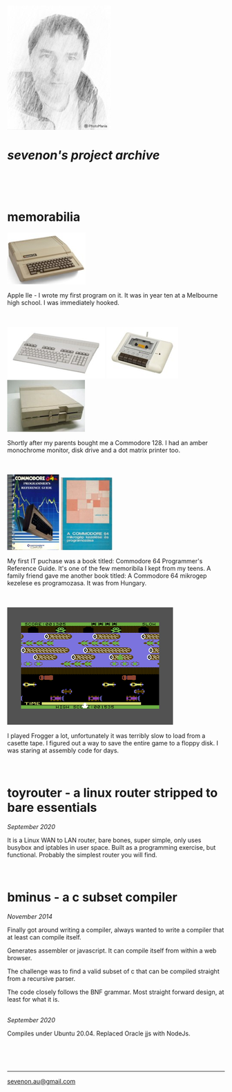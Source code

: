 

![](images/self-240px.jpg)

# *sevenon's project archive*
<br>
<br>
<br>

# memorabilia

![](images/apple2e-120px.jpg)

Apple IIe - I wrote my first program on it. It was in year ten at a Melbourne high school. I was immediately hooked.
<br>
<br>
<br>

![](images/c128-120px.jpg) ![](images/cdatasette-120px.jpg) ![](images/c1571-120px.jpg)

Shortly after my parents bought me a Commodore 128. I had an amber monochrome monitor, disk drive and a dot matrix printer too.
<br>
<br>
<br>

![](images/c64progref-120px.jpg) ![](images/c64mikrogep-120px.jpg)

My first IT puchase was a book titled: Commodore 64 Programmer's Reference Guide. It's one of the few memoribila I kept from my teens. A family friend gave me another book titled: A Commodore 64 mikrogep kezelese es programozasa. It was from Hungary.
<br>
<br>
<br>

![](images/frogger-animation.gif)

I played Frogger a lot, unfortunately it was terribly slow to load from a casette tape. I figured out a way to save the entire game to a floppy disk. I was staring at assembly code for days.
<br>
<br>
<br>


# toyrouter - a linux router stripped to bare essentials 
*September 2020*

It is a Linux WAN to LAN router, bare bones, super simple, only uses busybox and iptables in user space. Built as a programming exercise, but functional. Probably the simplest router you will find.
<br>
<br>
<br>

# bminus - a c subset compiler
*November 2014*

Finally got around writing a compiler, always wanted to write a compiler that at least can compile itself.

Generates assembler or javascript. It can compile itself from within a web browser.

The challenge was to find a valid subset of c that can be compiled straight from a recursive parser. 

The code closely follows the BNF grammar. Most straight forward design, at least for what it is.
<br>
<br>

*September 2020*

Compiles under Ubuntu 20.04. Replaced Oracle jjs with NodeJs.






<br>
<br>
<br>

-----
sevenon.au@gmail.com

